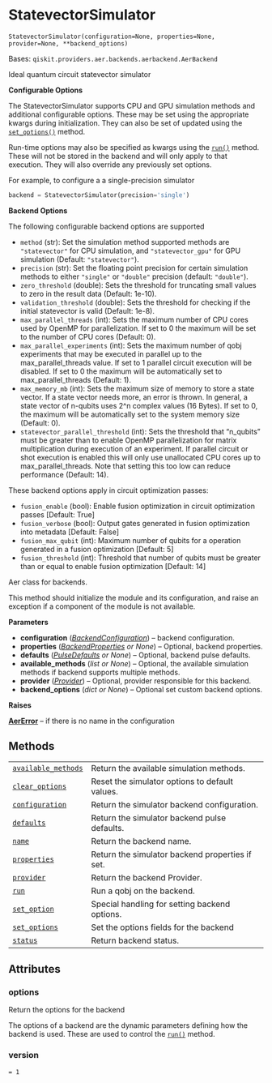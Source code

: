 # StatevectorSimulator

<span id="undefined" />

`StatevectorSimulator(configuration=None, properties=None, provider=None, **backend_options)`

Bases: `qiskit.providers.aer.backends.aerbackend.AerBackend`

Ideal quantum circuit statevector simulator

**Configurable Options**

The StatevectorSimulator supports CPU and GPU simulation methods and additional configurable options. These may be set using the appropriate kwargs during initialization. They can also be set of updated using the [`set_options()`](qiskit.providers.aer.StatevectorSimulator.set_options#qiskit.providers.aer.StatevectorSimulator.set_options "qiskit.providers.aer.StatevectorSimulator.set_options") method.

Run-time options may also be specified as kwargs using the [`run()`](qiskit.providers.aer.StatevectorSimulator.run#qiskit.providers.aer.StatevectorSimulator.run "qiskit.providers.aer.StatevectorSimulator.run") method. These will not be stored in the backend and will only apply to that execution. They will also override any previously set options.

For example, to configure a a single-precision simulator

```python
backend = StatevectorSimulator(precision='single')
```

**Backend Options**

The following configurable backend options are supported

*   `method` (str): Set the simulation method supported methods are `"statevector"` for CPU simulation, and `"statevector_gpu"` for GPU simulation (Default: `"statevector"`).
*   `precision` (str): Set the floating point precision for certain simulation methods to either `"single"` or `"double"` precision (default: `"double"`).
*   `zero_threshold` (double): Sets the threshold for truncating small values to zero in the result data (Default: 1e-10).
*   `validation_threshold` (double): Sets the threshold for checking if the initial statevector is valid (Default: 1e-8).
*   `max_parallel_threads` (int): Sets the maximum number of CPU cores used by OpenMP for parallelization. If set to 0 the maximum will be set to the number of CPU cores (Default: 0).
*   `max_parallel_experiments` (int): Sets the maximum number of qobj experiments that may be executed in parallel up to the max\_parallel\_threads value. If set to 1 parallel circuit execution will be disabled. If set to 0 the maximum will be automatically set to max\_parallel\_threads (Default: 1).
*   `max_memory_mb` (int): Sets the maximum size of memory to store a state vector. If a state vector needs more, an error is thrown. In general, a state vector of n-qubits uses 2^n complex values (16 Bytes). If set to 0, the maximum will be automatically set to the system memory size (Default: 0).
*   `statevector_parallel_threshold` (int): Sets the threshold that “n\_qubits” must be greater than to enable OpenMP parallelization for matrix multiplication during execution of an experiment. If parallel circuit or shot execution is enabled this will only use unallocated CPU cores up to max\_parallel\_threads. Note that setting this too low can reduce performance (Default: 14).

These backend options apply in circuit optimization passes:

*   `fusion_enable` (bool): Enable fusion optimization in circuit optimization passes \[Default: True]
*   `fusion_verbose` (bool): Output gates generated in fusion optimization into metadata \[Default: False]
*   `fusion_max_qubit` (int): Maximum number of qubits for a operation generated in a fusion optimization \[Default: 5]
*   `fusion_threshold` (int): Threshold that number of qubits must be greater than or equal to enable fusion optimization \[Default: 14]

Aer class for backends.

This method should initialize the module and its configuration, and raise an exception if a component of the module is not available.

**Parameters**

*   **configuration** ([*BackendConfiguration*](qiskit.providers.models.BackendConfiguration#qiskit.providers.models.BackendConfiguration "qiskit.providers.models.BackendConfiguration")) – backend configuration.
*   **properties** ([*BackendProperties*](qiskit.providers.models.BackendProperties#qiskit.providers.models.BackendProperties "qiskit.providers.models.BackendProperties") *or None*) – Optional, backend properties.
*   **defaults** ([*PulseDefaults*](qiskit.providers.models.PulseDefaults#qiskit.providers.models.PulseDefaults "qiskit.providers.models.PulseDefaults") *or None*) – Optional, backend pulse defaults.
*   **available\_methods** (*list or None*) – Optional, the available simulation methods if backend supports multiple methods.
*   **provider** ([*Provider*](qiskit.providers.Provider#qiskit.providers.Provider "qiskit.providers.Provider")) – Optional, provider responsible for this backend.
*   **backend\_options** (*dict or None*) – Optional set custom backend options.

**Raises**

[**AerError**](qiskit.providers.aer.AerError#qiskit.providers.aer.AerError "qiskit.providers.aer.AerError") – if there is no name in the configuration

## Methods

|                                                                                                                                                                                                              |                                                 |
| ------------------------------------------------------------------------------------------------------------------------------------------------------------------------------------------------------------ | ----------------------------------------------- |
| [`available_methods`](qiskit.providers.aer.StatevectorSimulator.available_methods#qiskit.providers.aer.StatevectorSimulator.available_methods "qiskit.providers.aer.StatevectorSimulator.available_methods") | Return the available simulation methods.        |
| [`clear_options`](qiskit.providers.aer.StatevectorSimulator.clear_options#qiskit.providers.aer.StatevectorSimulator.clear_options "qiskit.providers.aer.StatevectorSimulator.clear_options")                 | Reset the simulator options to default values.  |
| [`configuration`](qiskit.providers.aer.StatevectorSimulator.configuration#qiskit.providers.aer.StatevectorSimulator.configuration "qiskit.providers.aer.StatevectorSimulator.configuration")                 | Return the simulator backend configuration.     |
| [`defaults`](qiskit.providers.aer.StatevectorSimulator.defaults#qiskit.providers.aer.StatevectorSimulator.defaults "qiskit.providers.aer.StatevectorSimulator.defaults")                                     | Return the simulator backend pulse defaults.    |
| [`name`](qiskit.providers.aer.StatevectorSimulator.name#qiskit.providers.aer.StatevectorSimulator.name "qiskit.providers.aer.StatevectorSimulator.name")                                                     | Return the backend name.                        |
| [`properties`](qiskit.providers.aer.StatevectorSimulator.properties#qiskit.providers.aer.StatevectorSimulator.properties "qiskit.providers.aer.StatevectorSimulator.properties")                             | Return the simulator backend properties if set. |
| [`provider`](qiskit.providers.aer.StatevectorSimulator.provider#qiskit.providers.aer.StatevectorSimulator.provider "qiskit.providers.aer.StatevectorSimulator.provider")                                     | Return the backend Provider.                    |
| [`run`](qiskit.providers.aer.StatevectorSimulator.run#qiskit.providers.aer.StatevectorSimulator.run "qiskit.providers.aer.StatevectorSimulator.run")                                                         | Run a qobj on the backend.                      |
| [`set_option`](qiskit.providers.aer.StatevectorSimulator.set_option#qiskit.providers.aer.StatevectorSimulator.set_option "qiskit.providers.aer.StatevectorSimulator.set_option")                             | Special handling for setting backend options.   |
| [`set_options`](qiskit.providers.aer.StatevectorSimulator.set_options#qiskit.providers.aer.StatevectorSimulator.set_options "qiskit.providers.aer.StatevectorSimulator.set_options")                         | Set the options fields for the backend          |
| [`status`](qiskit.providers.aer.StatevectorSimulator.status#qiskit.providers.aer.StatevectorSimulator.status "qiskit.providers.aer.StatevectorSimulator.status")                                             | Return backend status.                          |

## Attributes

<span id="undefined" />

### options

Return the options for the backend

The options of a backend are the dynamic parameters defining how the backend is used. These are used to control the [`run()`](qiskit.providers.aer.StatevectorSimulator.run#qiskit.providers.aer.StatevectorSimulator.run "qiskit.providers.aer.StatevectorSimulator.run") method.

<span id="undefined" />

### version

`= 1`
